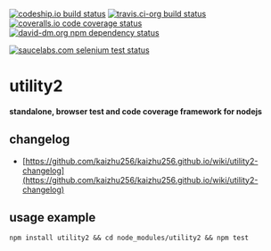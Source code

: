 [![codeship.io build status](https://www.codeship.io/projects/6d1392c0-94e7-0131-971e-16be0a303db9/status?branch=unstable)](https://www.codeship.io/projects/16743?branch=unstable)
[![travis.ci-org build status](https://travis-ci.org/kaizhu256/utility2.png?branch=unstable)](https://travis-ci.org/kaizhu256/utility2?branch=unstable)
[![coveralls.io code coverage status](https://coveralls.io/repos/kaizhu256/utility2/badge.png?branch=unstable)](https://coveralls.io/r/kaizhu256/utility2?branch=unstable)
[![david-dm.org npm dependency status](https://david-dm.org/kaizhu256/utility2.png?branch=unstable)](https://david-dm.org/kaizhu256/utility2?branch=unstable)

[![saucelabs.com selenium test status](https://saucelabs.com/browser-matrix/kaizhu256.svg)](https://saucelabs.com/u/kaizhu256)
# utility2
#### standalone, browser test and code coverage framework for nodejs

## changelog
- [https://github.com/kaizhu256/kaizhu256.github.io/wiki/utility2-changelog](https://github.com/kaizhu256/kaizhu256.github.io/wiki/utility2-changelog)

## usage example
```
npm install utility2 && cd node_modules/utility2 && npm test
```

